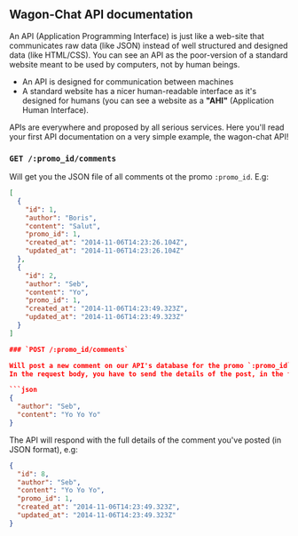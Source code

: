 ## Wagon-Chat API documentation

An API (Application Programming Interface) is just like a web-site that communicates raw data (like JSON) instead of well structured and designed data (like HTML/CSS). You can see an API as the poor-version of a standard website meant to be used by computers, not by human beings.

- An API is designed for communication between machines
- A standard website has a nicer human-readable interface as it's designed for humans (you can see a website as a **"AHI"** (Application Human Interface).

APIs are everywhere and proposed by all serious services. Here you'll read your first API documentation on a very simple example, the wagon-chat API!

### `GET /:promo_id/comments`

Will get you the JSON file of all comments ot the promo `:promo_id`. E.g:

```json
[
  {
    "id": 1,
    "author": "Boris",
    "content": "Salut",
    "promo_id": 1,
    "created_at": "2014-11-06T14:23:26.104Z",
    "updated_at": "2014-11-06T14:23:26.104Z"
  },
  {
    "id": 2,
    "author": "Seb",
    "content": "Yo",
    "promo_id": 1,
    "created_at": "2014-11-06T14:23:49.323Z",
    "updated_at": "2014-11-06T14:23:49.323Z"
  }
]

### `POST /:promo_id/comments`

Will post a new comment on our API's database for the promo `:promo_id`.
In the request body, you have to send the details of the post, in the following JSON format:

```json
{
  "author": "Seb",
  "content": "Yo Yo Yo"
}
```

The API will respond with the full details of the comment you've posted (in JSON format), e.g:

```json
{
  "id": 8,
  "author": "Seb",
  "content": "Yo Yo Yo",
  "promo_id": 1,
  "created_at": "2014-11-06T14:23:49.323Z",
  "updated_at": "2014-11-06T14:23:49.323Z"
}
```